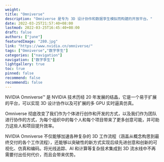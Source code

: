 ```yaml
---
weight: 
title: "Omniverse"
description: "Omniverse 是专为 3D 设计协作和数据孪生模拟而构建的开放平台。"
date: 2022-03-25T21:57:40+08:00
lastmod: 2022-03-25T16:45:40+08:00
draft: false
authors: ["june"]
featuredImage: "280.jpg"
link: "https://www.nvidia.cn/omniverse/"
tags: ["Omniverse","数字孪生"]
categories: ["navigation"]
navigation: ["数字孪生"]
lightgallery: true
toc: true
pinned: false
recommend: false
recommend1: false
---
```

NVIDIA Omniverse™ 是 NVIDIA 技术历经 20 年发展的结晶，它是一个易于扩展的平台，可以实现 3D 设计协作以及可扩展的多 GPU 实时逼真仿真。

Omniverse 彻底改变了我们作为个体进行创作和开发的方式，以及我们作为团队进行协作的方式，为每个组织中的每个人和每个项目带来了更多创意可能，并可助力这些人和项目提升效率。

NVIDIA Omniverse 不仅能够加速各种复杂的 3D 工作流程（涵盖从概念构思到最终交付的各个工作流程），还能够以突破性的新方式实现后续先进创意和创新的可视化、仿真和编码。将光线追踪、AI 和计算等复杂技术集成到 3D 流水线中不再需要付出任何代价，而且会带来优势。